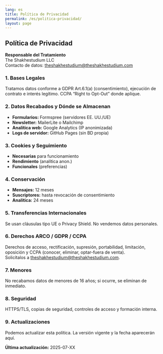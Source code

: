 ```yaml
---
lang: es
title: Política de Privacidad
permalink: /es/politica-privacidad/
layout: page
---
```


## Política de Privacidad

**Responsable del Tratamiento**  
The Shakhestudium LLC  
Contacto de datos: theshakhestudium@theshakhestudium.com  

### 1. Bases Legales  
Tratamos datos conforme a GDPR Art.6.1(a) (consentimiento), ejecución de contrato e interés legítimo. CCPA “Right to Opt-Out” donde aplique.

### 2. Datos Recabados y Dónde se Almacenan  
- **Formularios:** Formspree (servidores EE. UU./UE)  
- **Newsletter:** MailerLite o Mailchimp  
- **Analítica web:** Google Analytics (IP anonimizada)  
- **Logs de servidor:** GitHub Pages (sin BD propia)

### 3. Cookies y Seguimiento  
- **Necesarias** para funcionamiento  
- **Rendimiento** (analítica anon.)  
- **Funcionales** (preferencias)

### 4. Conservación  
- **Mensajes:** 12 meses  
- **Suscriptores:** hasta revocación de consentimiento  
- **Analítica:** 24 meses

### 5. Transferencias Internacionales  
Se usan cláusulas tipo UE o Privacy Shield. No vendemos datos personales.

### 6. Derechos ARCO / GDPR / CCPA  
Derechos de acceso, rectificación, supresión, portabilidad, limitación, oposición y CCPA (conocer, eliminar, optar-fuera de venta).  
Solicítalos a theshakhestudium@theshakhestudium.com.

### 7. Menores  
No recabamos datos de menores de 16 años; si ocurre, se eliminan de inmediato.

### 8. Seguridad  
HTTPS/TLS, copias de seguridad, controles de acceso y formación interna.

### 9. Actualizaciones  
Podemos actualizar esta política. La versión vigente y la fecha aparecerán aquí.

**Última actualización:** 2025-07-XX  
